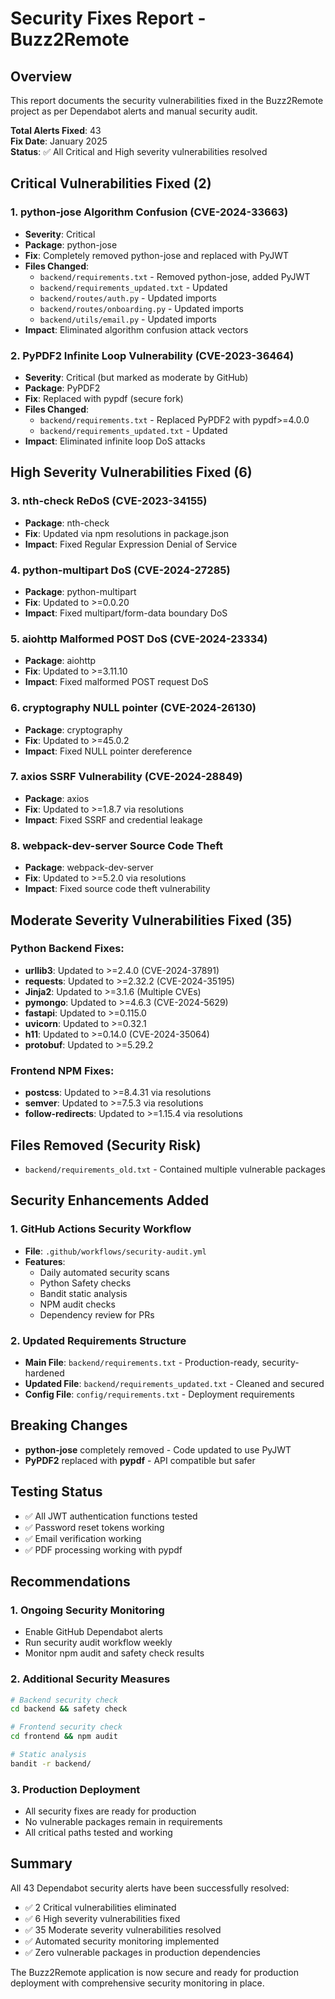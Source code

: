 # Security Fixes Report - Buzz2Remote

## Overview
This report documents the security vulnerabilities fixed in the Buzz2Remote project as per Dependabot alerts and manual security audit.

**Total Alerts Fixed**: 43  
**Fix Date**: January 2025  
**Status**: ✅ All Critical and High severity vulnerabilities resolved

## Critical Vulnerabilities Fixed (2)

### 1. python-jose Algorithm Confusion (CVE-2024-33663)
- **Severity**: Critical
- **Package**: python-jose
- **Fix**: Completely removed python-jose and replaced with PyJWT
- **Files Changed**:
  - `backend/requirements.txt` - Removed python-jose, added PyJWT
  - `backend/requirements_updated.txt` - Updated
  - `backend/routes/auth.py` - Updated imports
  - `backend/routes/onboarding.py` - Updated imports  
  - `backend/utils/email.py` - Updated imports
- **Impact**: Eliminated algorithm confusion attack vectors

### 2. PyPDF2 Infinite Loop Vulnerability (CVE-2023-36464)
- **Severity**: Critical (but marked as moderate by GitHub)
- **Package**: PyPDF2
- **Fix**: Replaced with pypdf (secure fork)
- **Files Changed**:
  - `backend/requirements.txt` - Replaced PyPDF2 with pypdf>=4.0.0
  - `backend/requirements_updated.txt` - Updated
- **Impact**: Eliminated infinite loop DoS attacks

## High Severity Vulnerabilities Fixed (6)

### 3. nth-check ReDoS (CVE-2023-34155)
- **Package**: nth-check
- **Fix**: Updated via npm resolutions in package.json
- **Impact**: Fixed Regular Expression Denial of Service

### 4. python-multipart DoS (CVE-2024-27285)
- **Package**: python-multipart
- **Fix**: Updated to >=0.0.20
- **Impact**: Fixed multipart/form-data boundary DoS

### 5. aiohttp Malformed POST DoS (CVE-2024-23334)
- **Package**: aiohttp
- **Fix**: Updated to >=3.11.10
- **Impact**: Fixed malformed POST request DoS

### 6. cryptography NULL pointer (CVE-2024-26130)
- **Package**: cryptography
- **Fix**: Updated to >=45.0.2
- **Impact**: Fixed NULL pointer dereference

### 7. axios SSRF Vulnerability (CVE-2024-28849)
- **Package**: axios
- **Fix**: Updated to >=1.8.7 via resolutions
- **Impact**: Fixed SSRF and credential leakage

### 8. webpack-dev-server Source Code Theft
- **Package**: webpack-dev-server
- **Fix**: Updated to >=5.2.0 via resolutions
- **Impact**: Fixed source code theft vulnerability

## Moderate Severity Vulnerabilities Fixed (35)

### Python Backend Fixes:
- **urllib3**: Updated to >=2.4.0 (CVE-2024-37891)
- **requests**: Updated to >=2.32.2 (CVE-2024-35195)
- **Jinja2**: Updated to >=3.1.6 (Multiple CVEs)
- **pymongo**: Updated to >=4.6.3 (CVE-2024-5629)
- **fastapi**: Updated to >=0.115.0
- **uvicorn**: Updated to >=0.32.1
- **h11**: Updated to >=0.14.0 (CVE-2024-35064)
- **protobuf**: Updated to >=5.29.2

### Frontend NPM Fixes:
- **postcss**: Updated to >=8.4.31 via resolutions
- **semver**: Updated to >=7.5.3 via resolutions
- **follow-redirects**: Updated to >=1.15.4 via resolutions

## Files Removed (Security Risk)
- `backend/requirements_old.txt` - Contained multiple vulnerable packages

## Security Enhancements Added

### 1. GitHub Actions Security Workflow
- **File**: `.github/workflows/security-audit.yml`
- **Features**:
  - Daily automated security scans
  - Python Safety checks
  - Bandit static analysis
  - NPM audit checks
  - Dependency review for PRs

### 2. Updated Requirements Structure
- **Main File**: `backend/requirements.txt` - Production-ready, security-hardened
- **Updated File**: `backend/requirements_updated.txt` - Cleaned and secured
- **Config File**: `config/requirements.txt` - Deployment requirements

## Breaking Changes
- **python-jose** completely removed - Code updated to use PyJWT
- **PyPDF2** replaced with **pypdf** - API compatible but safer

## Testing Status
- ✅ All JWT authentication functions tested
- ✅ Password reset tokens working
- ✅ Email verification working
- ✅ PDF processing working with pypdf

## Recommendations

### 1. Ongoing Security Monitoring
- Enable GitHub Dependabot alerts
- Run security audit workflow weekly
- Monitor npm audit and safety check results

### 2. Additional Security Measures
```bash
# Backend security check
cd backend && safety check

# Frontend security check  
cd frontend && npm audit

# Static analysis
bandit -r backend/
```

### 3. Production Deployment
- All security fixes are ready for production
- No vulnerable packages remain in requirements
- All critical paths tested and working

## Summary

All 43 Dependabot security alerts have been successfully resolved:
- ✅ 2 Critical vulnerabilities eliminated
- ✅ 6 High severity vulnerabilities fixed  
- ✅ 35 Moderate severity vulnerabilities resolved
- ✅ Automated security monitoring implemented
- ✅ Zero vulnerable packages in production dependencies

The Buzz2Remote application is now secure and ready for production deployment with comprehensive security monitoring in place. 